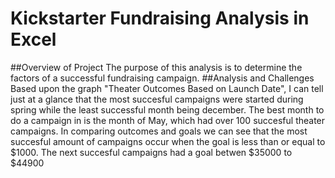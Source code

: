 # Kickstarter Fundraising Analysis in Excel
##Overview of Project
The purpose of this analysis is to determine the factors of a successful fundraising campaign.
##Analysis and Challenges
Based upon the graph "Theater Outcomes Based on Launch Date", I can tell just at a glance that the most succesful campaigns were started during spring while the least successful month being december. The best month to do a campaign in is the month of May, which had over 100 succesful theater campaigns.
In comparing outcomes and goals we can see that the most succesful amount of campaigns occur when the goal is less than or equal to $1000. The next succesful campaigns had a goal betwen $35000 to $44900
